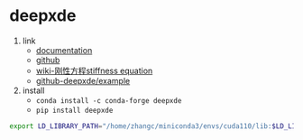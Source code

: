 # deepxde

1. link
   * [documentation](https://deepxde.readthedocs.io/en/latest/index.html)
   * [github](https://github.com/lululxvi/deepxde)
   * [wiki-刚性方程stiffness equation](https://zh.wikipedia.org/wiki/%E5%88%9A%E6%80%A7%E6%96%B9%E7%A8%8B)
   * [github-deepxde/example](https://github.com/lululxvi/deepxde/tree/master/examples)
2. install
   * `conda install -c conda-forge deepxde`
   * `pip install deepxde`

```bash
export LD_LIBRARY_PATH="/home/zhangc/miniconda3/envs/cuda110/lib:$LD_LIBRARY_PATH"
```
